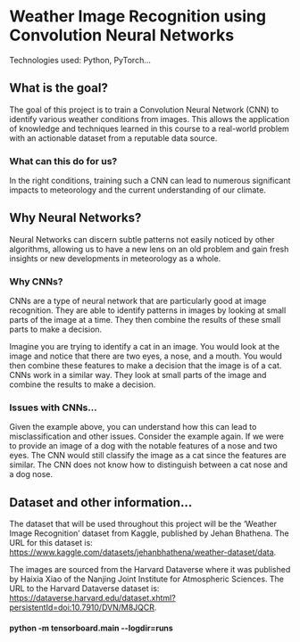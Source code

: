 # Weather Image Recognition using Convolution Neural Networks
Technologies used: Python, PyTorch...

## What is the goal?
The goal of this project is to train a Convolution Neural Network (CNN) to identify various weather conditions from images. This allows the application of knowledge and techniques learned in this course to a real-world problem with an actionable dataset from a reputable data source. 

### What can this do for us?
In the right conditions, training such a CNN can lead to numerous significant impacts to meteorology and the current understanding of our climate. 

## Why Neural Networks?
Neural Networks can discern subtle patterns not easily noticed by other algorithms, allowing us to have a new lens on an old problem and gain fresh insights or new developments in meteorology as a whole. 

### Why CNNs?
CNNs are a type of neural network that are particularly good at image recognition. They  are able to identify patterns in images by looking at small parts of the image at a time.  They then combine the results of these small parts to make a decision.

Imagine you are trying to identify a cat in an image. You would look at the image and notice that there are two eyes, a nose, and a mouth. You would then combine these features to make a decision that the image is of a cat. CNNs work in a similar way. They look at small parts of the image and combine the results to make a decision.

### Issues with CNNs...
Given the example above, you can understand how this can lead to misclassification and other issues. Consider the example again. If we were to provide an image of a dog with the notable features of a nose and two eyes. The CNN would still classify the image as a cat since the features are similar. The CNN does not know how to distinguish between a cat nose and a dog nose. 

## Dataset and other information...
The dataset that will be used throughout this project will be the ‘Weather Image Recognition’ dataset from Kaggle, published by Jehan Bhathena. 
The URL for this dataset is: https://www.kaggle.com/datasets/jehanbhathena/weather-dataset/data. 

The images are sourced from the Harvard Dataverse where it was published by Haixia Xiao of the Nanjing Joint Institute for Atmospheric Sciences. 
The URL to the Harvard Dataverse dataset is: https://dataverse.harvard.edu/dataset.xhtml?persistentId=doi:10.7910/DVN/M8JQCR.

#### python -m tensorboard.main --logdir=runs